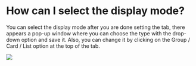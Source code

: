 # How can I select the display mode?

<p class="no-margin">You can select the display mode after you are done setting the tab, there appears a pop-up window where you can choose the type with the drop-down option and save it. Also, you can change it by clicking on the Group / Card / List option at the top of the tab.</p>
<p class="no-margin"></p>
<div class="intercom-container"><img src="/assets/img/teams-pro/image_76.png"></div>



